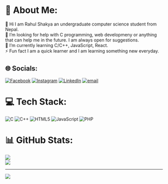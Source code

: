 # 💫 About Me:
👋 Hi I am Rahul Shakya an undergraduate computer science student from Nepal.<br>🤝 I’m looking for help with C programming, web developmeny or anything that can help me in the future. I am always open for suggestions.<br>🌱 I’m currently learning C/C++, JavaScript, React.<br>⚡ Fun fact I am a quick learner and I am learning something new everyday.


## 🌐 Socials:
[![Facebook](https://img.shields.io/badge/Facebook-%231877F2.svg?logo=Facebook&logoColor=white)](https://facebook.com/rahul.shakya.870762) [![Instagram](https://img.shields.io/badge/Instagram-%23E4405F.svg?logo=Instagram&logoColor=white)](https://instagram.com/rahul_shky) [![LinkedIn](https://img.shields.io/badge/LinkedIn-%230077B5.svg?logo=linkedin&logoColor=white)](https://linkedin.com/in/rahul-shakya-020b6b331) [![email](https://img.shields.io/badge/Email-D14836?logo=gmail&logoColor=white)](mailto:rahulshakya9841@gmail.com) 

# 💻 Tech Stack:
![C](https://img.shields.io/badge/c-%2300599C.svg?style=for-the-badge&logo=c&logoColor=white) ![C++](https://img.shields.io/badge/c++-%2300599C.svg?style=for-the-badge&logo=c%2B%2B&logoColor=white) ![HTML5](https://img.shields.io/badge/html5-%23E34F26.svg?style=for-the-badge&logo=html5&logoColor=white) ![JavaScript](https://img.shields.io/badge/javascript-%23323330.svg?style=for-the-badge&logo=javascript&logoColor=%23F7DF1E) ![PHP](https://img.shields.io/badge/php-%23777BB4.svg?style=for-the-badge&logo=php&logoColor=white)
# 📊 GitHub Stats:
![](https://github-readme-stats.vercel.app/api?username=Rahul-shky&theme=dark&hide_border=false&include_all_commits=false&count_private=false)<br/>
![](https://nirzak-streak-stats.vercel.app/?user=Rahul-shky&theme=dark&hide_border=false)<br/>

---
[![](https://visitcount.itsvg.in/api?id=Rahul-shky&icon=0&color=0)](https://visitcount.itsvg.in)
